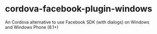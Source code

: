 cordova-facebook-plugin-windows
===============================

An Cordova alternative to use Facebook SDK (with dialogs) on Windows and Windows Phone (8.1+)



